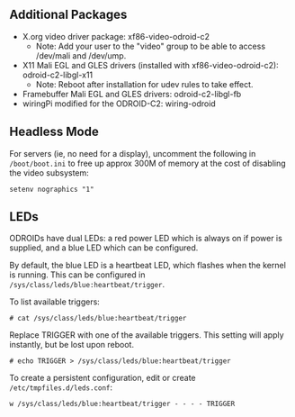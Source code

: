 ## Additional Packages

* X.org video driver package: xf86-video-odroid-c2
    * Note: Add your user to the "video" group to be able to access /dev/mali and /dev/ump.
* X11 Mali EGL and GLES drivers (installed with xf86-video-odroid-c2): odroid-c2-libgl-x11
    * Note: Reboot after installation for udev rules to take effect.
* Framebuffer Mali EGL and GLES drivers: odroid-c2-libgl-fb
* wiringPi modified for the ODROID-C2: wiring-odroid

## Headless Mode
For servers (ie, no need for a display), uncomment the following in
`/boot/boot.ini` to free up approx 300M of memory at the cost of disabling the
video subsystem:

    setenv nographics "1"

## LEDs
ODROIDs have dual LEDs: a red power LED which is always on if power is
supplied, and a blue LED which can be configured.

By default, the blue LED is a heartbeat LED, which flashes when the kernel is
running. This can be configured in `/sys/class/leds/blue:heartbeat/trigger`.

To list available triggers:

    # cat /sys/class/leds/blue:heartbeat/trigger

Replace TRIGGER with one of the available triggers. This setting will apply
instantly, but be lost upon reboot.

    # echo TRIGGER > /sys/class/leds/blue:heartbeat/trigger

To create a persistent configuration, edit or create
`/etc/tmpfiles.d/leds.conf`:

    w /sys/class/leds/blue:heartbeat/trigger - - - - TRIGGER

